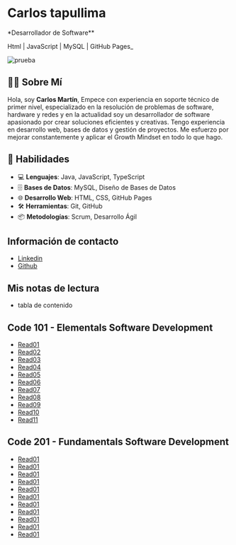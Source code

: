 # Carlos tapullima

\*Desarrollador de Software\*\*

Html | JavaScript | MySQL | GitHub Pages\_

![prueba](https://github.com/user-attachments/assets/5a778c14-1d89-4b28-a7a0-34c292a1d546)

## 👨‍💻 Sobre Mí

Hola, soy **Carlos Martín**, Empece con experiencia en soporte técnico de primer nivel, especializado en la resolución de problemas de software, hardware y redes y en la actualidad soy un desarrollador de software apasionado por crear soluciones eficientes y creativas. Tengo experiencia en desarrollo web, bases de datos y gestión de proyectos. Me esfuerzo por mejorar constantemente y aplicar el Growth Mindset en todo lo que hago.

## 💼 Habilidades

- 💻 **Lenguajes**: Java, JavaScript, TypeScript
- 🗄️ **Bases de Datos**: MySQL, Diseño de Bases de Datos
- 🌐 **Desarrollo Web**: HTML, CSS, GitHub Pages
- 🛠️ **Herramientas**: Git, GitHub
- 📦 **Metodologías**: Scrum, Desarrollo Ágil

## Información de contacto

- [Linkedin](https://www.linkedin.com/in/carlos-tapullima/)
- [Github](https://github.com/ctapullimap)

## Mis notas de lectura

- tabla de contenido

## Code 101 - Elementals Software Development

- [Read01](./101/read01.md)
- [Read02](./101/read02.md)
- [Read03](./101/read03.md)
- [Read04](./101/read04.md)
- [Read05](./101/read05.md)
- [Read06](./101/read06.md)
- [Read07](./101/read07.md)
- [Read08](./101/read08.md)
- [Read09](./101/read09.md)
- [Read10](./101/read10.md)
- [Read11](./101/read11.md)

## Code 201 - Fundamentals Software Development

- [Read01](/101/read01.md)
- [Read01](/101/read02.md)
- [Read01](/101/read03.md)
- [Read01](/101/read04.md)
- [Read01](/101/read05.md)
- [Read01](/101/read06.md)
- [Read01](/101/read07.md)
- [Read01](/101/read08.md)
- [Read01](/101/read09.md)
- [Read01](/101/read10.md)
- [Read01](/101/read11.md)
